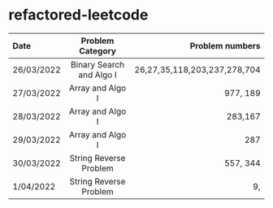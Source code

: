 # refactored-leetcode


| Date         | Problem Category            | Problem numbers                                       |
| :---         |     :---:                   |          ---:                                         |
| 26/03/2022   | Binary Search and Algo I    | 26,27,35,118,203,237,278,704                          |
| 27/03/2022   | Array and Algo I            | 977, 189                                              |
|  28/03/2022  | Array and Algo I            |         283,167                                       |
|  29/03/2022  | Array and Algo I            |         287                                           |
|  30/03/2022  | String Reverse Problem      |         557, 344                                      |
|  1/04/2022   | String Reverse Problem      |         9,                                       |


